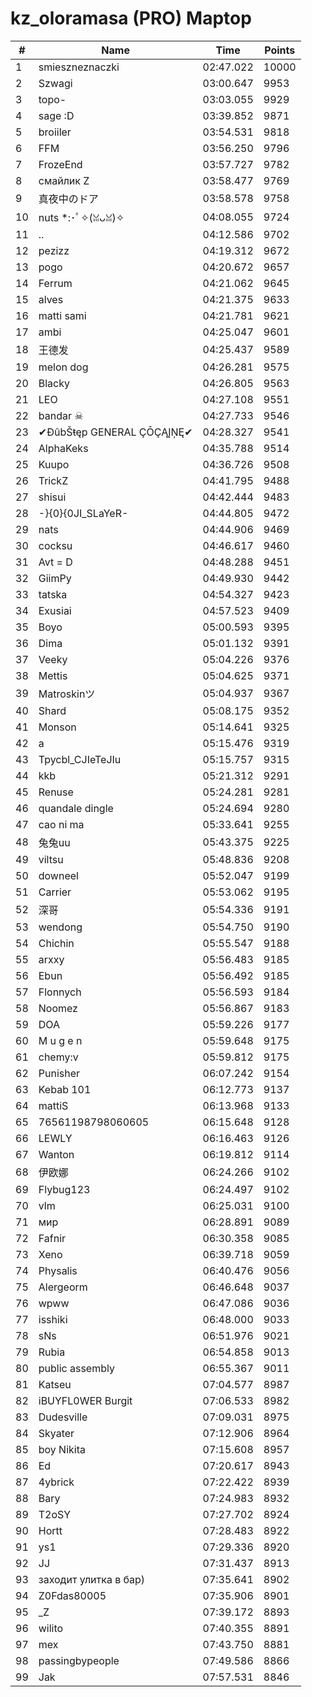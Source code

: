 # kz_oloramasa (PRO) Maptop

|  # | Name | Time | Points |
|-------------- | -------------- | -------------- | -------------- | 
| 1 | smieszneznaczki | 02:47.022 | 10000 | 
| 2 | Szwagi | 03:00.647 | 9953 | 
| 3 | topo- | 03:03.055 | 9929 | 
| 4 | sage :D | 03:39.852 | 9871 | 
| 5 | broiiler | 03:54.531 | 9818 | 
| 6 | FFM | 03:56.250 | 9796 | 
| 7 | FrozeEnd | 03:57.727 | 9782 | 
| 8 | смайлик Z | 03:58.477 | 9769 | 
| 9 | 真夜中のドア | 03:58.578 | 9758 | 
| 10 | nuts *:･ﾟ✧(ꈍᴗꈍ)✧ | 04:08.055 | 9724 | 
| 11 | .. | 04:12.586 | 9702 | 
| 12 | pezizz | 04:19.312 | 9672 | 
| 13 | pogo | 04:20.672 | 9657 | 
| 14 | Ferrum | 04:21.062 | 9645 | 
| 15 | alves | 04:21.375 | 9633 | 
| 16 | matti sami | 04:21.781 | 9621 | 
| 17 | ambi | 04:25.047 | 9601 | 
| 18 | 王德发 | 04:25.437 | 9589 | 
| 19 | melon dog | 04:26.281 | 9575 | 
| 20 | Blacky | 04:26.805 | 9563 | 
| 21 | LEO | 04:27.108 | 9551 | 
| 22 | bandar ☠ | 04:27.733 | 9546 | 
| 23 | ✔ĐûbŠŧęp GENERAL ÇŌÇĄĮŅĘ✔ | 04:28.327 | 9541 | 
| 24 | AlphaKeks | 04:35.788 | 9514 | 
| 25 | Kuupo | 04:36.726 | 9508 | 
| 26 | TrickZ | 04:41.795 | 9488 | 
| 27 | shisui | 04:42.444 | 9483 | 
| 28 | -}{0}{0JI_SLaYeR- | 04:44.805 | 9472 | 
| 29 | nats | 04:44.906 | 9469 | 
| 30 | cocksu | 04:46.617 | 9460 | 
| 31 | Avt = D | 04:48.288 | 9451 | 
| 32 | GiimPy | 04:49.930 | 9442 | 
| 33 | tatska | 04:54.327 | 9423 | 
| 34 | Exusiai | 04:57.523 | 9409 | 
| 35 | Boyo | 05:00.593 | 9395 | 
| 36 | Dima | 05:01.132 | 9391 | 
| 37 | Veeky | 05:04.226 | 9376 | 
| 38 | Mettis | 05:04.625 | 9371 | 
| 39 | Matroskinツ | 05:04.937 | 9367 | 
| 40 | Shard | 05:08.175 | 9352 | 
| 41 | Monson | 05:14.641 | 9325 | 
| 42 | a | 05:15.476 | 9319 | 
| 43 | Tpycbl_CJIeTeJIu | 05:15.757 | 9315 | 
| 44 | kkb | 05:21.312 | 9291 | 
| 45 | Renuse | 05:24.281 | 9281 | 
| 46 | quandale dingle | 05:24.694 | 9280 | 
| 47 | cao ni ma | 05:33.641 | 9255 | 
| 48 | 兔兔uu | 05:43.375 | 9225 | 
| 49 | viltsu | 05:48.836 | 9208 | 
| 50 | downeel | 05:52.047 | 9199 | 
| 51 | Carrier | 05:53.062 | 9195 | 
| 52 | 深哥 | 05:54.336 | 9191 | 
| 53 | wendong | 05:54.750 | 9190 | 
| 54 | Chichin | 05:55.547 | 9188 | 
| 55 | arxxy | 05:56.483 | 9185 | 
| 56 | Ebun | 05:56.492 | 9185 | 
| 57 | Flonnych | 05:56.593 | 9184 | 
| 58 | Noomez | 05:56.867 | 9183 | 
| 59 | DOA | 05:59.226 | 9177 | 
| 60 | M u g e n | 05:59.648 | 9175 | 
| 61 | chemy:v | 05:59.812 | 9175 | 
| 62 | Punisher | 06:07.242 | 9154 | 
| 63 | Kebab 101 | 06:12.773 | 9137 | 
| 64 | mattiS | 06:13.968 | 9133 | 
| 65 | 76561198798060605 | 06:15.648 | 9128 | 
| 66 | LEWLY | 06:16.463 | 9126 | 
| 67 | Wanton | 06:19.812 | 9114 | 
| 68 | 伊欧娜 | 06:24.266 | 9102 | 
| 69 | Flybug123 | 06:24.497 | 9102 | 
| 70 | vlm | 06:25.031 | 9100 | 
| 71 | мир | 06:28.891 | 9089 | 
| 72 | Fafnir | 06:30.358 | 9085 | 
| 73 | Xeno | 06:39.718 | 9059 | 
| 74 | Physalis | 06:40.476 | 9056 | 
| 75 | Alergeorm | 06:46.648 | 9037 | 
| 76 | wpww | 06:47.086 | 9036 | 
| 77 | isshiki | 06:48.000 | 9033 | 
| 78 | sNs | 06:51.976 | 9021 | 
| 79 | Rubia | 06:54.858 | 9013 | 
| 80 | public assembly | 06:55.367 | 9011 | 
| 81 | Katseu | 07:04.577 | 8987 | 
| 82 | iBUYFL0WER Burgit | 07:06.533 | 8982 | 
| 83 | Dudesville | 07:09.031 | 8975 | 
| 84 | Skyater | 07:12.906 | 8964 | 
| 85 | boy Nikita | 07:15.608 | 8957 | 
| 86 | Ed | 07:20.617 | 8943 | 
| 87 | 4ybrick | 07:22.422 | 8939 | 
| 88 | Bary | 07:24.983 | 8932 | 
| 89 | T2oSY | 07:27.702 | 8924 | 
| 90 | Hortt | 07:28.483 | 8922 | 
| 91 | ys1 | 07:29.336 | 8920 | 
| 92 | JJ | 07:31.437 | 8913 | 
| 93 | заходит улитка в бар) | 07:35.641 | 8902 | 
| 94 | Z0Fdas80005 | 07:35.906 | 8901 | 
| 95 | _Z | 07:39.172 | 8893 | 
| 96 | wilito | 07:40.355 | 8891 | 
| 97 | mex | 07:43.750 | 8881 | 
| 98 | passingbypeople | 07:49.586 | 8866 | 
| 99 | Jak | 07:57.531 | 8846 | 

